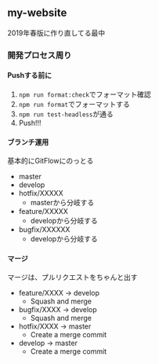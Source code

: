 ## my-website
2019年春版に作り直してる最中

### 開発プロセス周り
#### Pushする前に

1. `npm run format:check`でフォーマット確認
2. `npm run format`でフォーマットする
3. `npm run test-headless`が通る
4. Push!!!

#### ブランチ運用

基本的にGitFlowにのっとる

* master
* develop
* hotfix/XXXXX
  + masterから分岐する
* feature/XXXXX
  + developから分岐する
* bugfix/XXXXXX
  + developから分岐する

#### マージ

マージは、プルリクエストをちゃんと出す

* feature/XXXX -> develop
  + Squash and merge
* bugfix/XXXX -> develop
  + Squash and merge
* hotfix/XXXX -> master
  + Create a merge commit
* develop -> master
  + Create a merge commit
